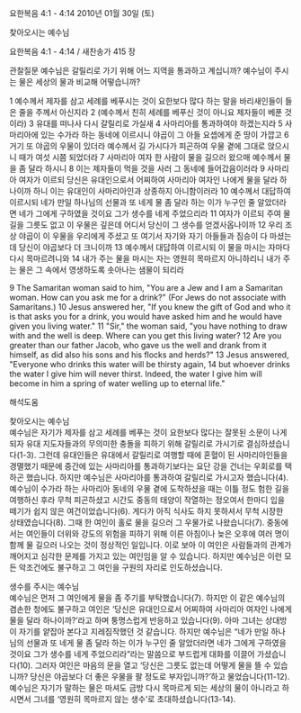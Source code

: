 요한복음 4:1 - 4:14 
2010년 01월 30일 (토)

찾아오시는 예수님



요한복음 4:1 - 4:14 / 새찬송가 415 장


관찰질문
예수님은 갈릴리로 가기 위해 어느 지역을 통과하고 계십니까?
예수님이 주시는 물은 세상의 물과 비교해 어떻습니까?

1 예수께서 제자를 삼고 세례를 베푸시는 것이 요한보다 많다 하는 말을 바리새인들이 들은 줄을 주께서 아신지라 2 (예수께서 친히 세례를 베푸신 것이 아니요 제자들이 베푼 것이라) 3 유대를 떠나사 다시 갈릴리로 가실새 4 사마리아를 통과하여야 하겠는지라 5 사마리아에 있는 수가라 하는 동네에 이르시니 야곱이 그 아들 요셉에게 준 땅이 가깝고 6 거기 또 야곱의 우물이 있더라 예수께서 길 가시다가 피곤하여 우물 곁에 그대로 앉으시니 때가 여섯 시쯤 되었더라 7 사마리아 여자 한 사람이 물을 길으러 왔으매 예수께서 물을 좀 달라 하시니 8 이는 제자들이 먹을 것을 사러 그 동네에 들어갔음이러라 9 사마리아 여자가 이르되 당신은 유대인으로서 어찌하여 사마리아 여자인 나에게 물을 달라 하나이까 하니 이는 유대인이 사마리아인과 상종하지 아니함이러라 
10 예수께서 대답하여 이르시되 네가 만일 하나님의 선물과 또 네게 물 좀 달라 하는 이가 누구인 줄 알았더라면 네가 그에게 구하였을 것이요 그가 생수를 네게 주었으리라 11 여자가 이르되 주여 물 길을 그릇도 없고 이 우물은 깊은데 어디서 당신이 그 생수를 얻겠사옵나이까 12 우리 조상 야곱이 이 우물을 우리에게 주셨고 또 여기서 자기와 자기 아들들과 짐승이 다 마셨는데 당신이 야곱보다 더 크니이까 13 예수께서 대답하여 이르시되 이 물을 마시는 자마다 다시 목마르려니와 14 내가 주는 물을 마시는 자는 영원히 목마르지 아니하리니 내가 주는 물은 그 속에서 영생하도록 솟아나는 샘물이 되리라  

9 The Samaritan woman said to him, "You are a Jew and I am a Samaritan woman. How can you ask me for a drink?" (For Jews do not associate with Samaritans.) 
10 Jesus answered her, "If you knew the gift of God and who it is that asks you for a drink, you would have asked him and he would have given you living water." 
11 "Sir," the woman said, "you have nothing to draw with and the well is deep. Where can you get this living water? 12 Are you greater than our father Jacob, who gave us the well and drank from it himself, as did also his sons and his flocks and herds?" 13 Jesus answered, "Everyone who drinks this water will be thirsty again, 
14 but whoever drinks the water I give him will never thirst. Indeed, the water I give him will become in him a spring of water welling up to eternal life."

해석도움





찾아오시는 예수님  
예수님은 자기가 제자를 삼고 세례를 베푸는 것이 요한보다 많다는 잘못된 소문이 나게 되자 유대 지도자들과의 무의미한 충돌을 피하기 위해 갈릴리로 가시기로 결심하셨습니다(1-3). 그런데 유대인들은 유대에서 갈릴리로 여행할 때에 혼혈이 된 사마리아인들을 경멸했기 때문에 중간에 있는 사마리아를 통과하기보다는 요단 강을 건너는 우회로를 택하곤 했습니다. 하지만 예수님은 사마리아를 통과하여 갈릴리로 가시고자 했습니다(4). 예수님이 수가라 하는 사마리아 동네의 우물 곁에 도착하셨을 때는 이틀 정도 험한 길을 여행하신 후라 무척 피곤하셨고 시간도 중동의 태양이 작열하는 정오여서 한마디 입을 떼기가 쉽지 않은 여건이었습니다(6). 게다가 아직 식사도 하지 못하셔서 무척 시장한 상태였습니다(8). 그때 한 여인이 홀로 물을 길으러 그 우물가로 나왔습니다(7). 중동에서는 여인들이 더위와 강도의 위험을 피하기 위해 이른 아침이나 늦은 오후에 여러 명이 함께 물 길으러 나오는 것이 정상적인 일입니다. 이로 보아 이 여인은 사람들과의 관계가 깨어지고 심각한 문제를 가지고 있는 여인임을 알 수 있습니다. 하지만 예수님은 이런 모든 악조건에도 불구하고 그 여인을 구원의 자리로 인도하셨습니다. 

생수를 주시는 예수님  
예수님은 먼저 그 여인에게 물을 좀 주기를 부탁했습니다(7). 하지만 이 같은 예수님의 겸손한 청에도 불구하고 여인은 ‘당신은 유대인으로서 어찌하여 사마리아 여자인 나에게 물을 달라 하나이까?’라고 하며 퉁명스럽게 반응하고 있습니다(9). 아마 그녀는 상대방이 자기를 얕잡아 본다고 지레짐작했던 것 같습니다. 하지만 예수님은 “네가 만일 하나님의 선물과 또 네게 물 좀 달라 하는 이가 누구인 줄 알았더라면 네가 그에게 구하였을 것이요 그가 생수를 네게 주었으리라”라는 말씀으로 부드럽게 대화를 이끌어 가셨습니다(10). 그러자 여인은 마음의 문을 열고 ‘당신은 그릇도 없는데 어떻게 물을 뜰 수 있습니까? 당신은 야곱보다 더 좋은 우물을 팔 정도로 부자입니까?’하고 물었습니다(11-12). 예수님은 자기가 말하는 물은 마셔도 금방 다시 목마르게 되는 세상의 물이 아니라고 하시면서 그녀를 ‘영원히 목마르지 않는 생수’로 초대하셨습니다(13-14).